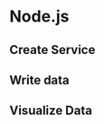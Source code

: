 # Node.js

## Create Service
<!--@include: ./create-service.md-->

## Write data
<!--@include: ./quick-start/node.md-->

## Visualize Data
<!--@include: ./visualize-data.md-->
